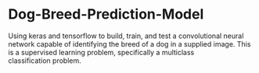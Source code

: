 # Dog-Breed-Prediction-Model
Using  keras and tensorflow to build, train, and test a convolutional neural network capable of identifying the breed of a dog in a supplied image. This is a supervised learning problem, specifically a multiclass classification problem.
